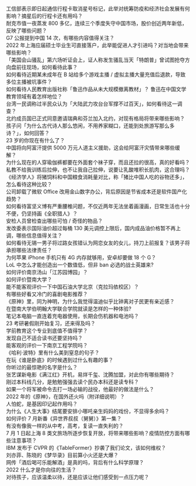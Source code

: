 工信部表示即日起通信行程卡取消星号标记，此举对统筹防疫和经济社会发展有何影响？摘星后的行程卡还有用吗？  
耐克市值一夜蒸发 800 多亿，连续三个季度失守中国市场，股价创近两年新低，反映了哪些问题？  
G7 公报提到中国 14 次，有哪些内容值得关注？  
2022 年上海应届硕士毕业生可直接落户，此举能促进人才引进吗？对当地会带来哪些影响？  
「美国会山骚乱」第六场听证会上，证人称发生骚乱当天「特朗普」曾试图抢夺方向盘前往现场，如何看待此事？  
如何看待近期某未成年在 B 站给多个游戏主播 / 虚拟主播大量充值后退款，导致多位主播被坑事件？  
如何看待人民教育出版社称「鲁迅作品从未大规模撤离教材」？ 鲁迅在中国文学教育领域有着怎样地位？  
台湾一民调称过半民众认为「大陆武力攻台台军撑不过百天」，如何看待这一调查？  
北约成员国已正式同意邀请瑞典和芬兰加入北约，对现有格局将带来哪些影响？  
孩子问「为什么古代诗人那么悠闲，不用养家糊口，还能到处旅游写那么多诗？」，如何回答？  
23 岁的你现在有什么了？  
中国将向阿富汗提供 5000 万元人道主义援助，这会给阿富汗灾情带来哪些缓解？  
为什么现在的人穿瑜伽裤都要在外面套个袜子穿，而且还拉的很高，真的好看吗？  
私教不给我训练后拉伸，也不让我自己拉伸，说要让乳酸堆积长肌肉，这合理吗？  
《经济学人》将猪饲料和中国粮食消耗量对比，称「猪比中国人吃的谷物还多」，怎么看待这种比较？  
公司卸载了微软 Office 改用金山数字办公，背后原因是节省成本还是软件国产化趋势？  
如何看待富坚义博有严重腰椎问题，不仅近两年无法坐着画漫画，日常生活也十分不便，仍坚持画《全职猎人》？  
安检人员曾检查出哪些可怕 / 奇怪的物品？  
发改委表示国际油价超过每桶 130 美元调控上限后，国内成品油价格暂不再上调，哪些信息值得关注？  
如何看待无锡一男子将过路女孩错认为网恋女友的女儿，持刀上前报复？该男子将承担哪些法律责任？  
为何苹果  iPhone 手机只有 4G 内存就够用，安卓却要做 18 个 G？  
LoL 中怎么才能创造出一个数值低，但非 ban 必选的战士英雄来?  
如何评价南京汤山「江苏园博园」？  
如何评价暨南大学？  
能不能客观评价一下中国石油大学北京（克拉玛依校区）？  
有哪些好看又冷门的喜剧电影推荐？  
《原神》里，同为神明，为什么我觉得温迪似乎比钟离对子民更有亲近感？  
在暨南大学伯明翰大学联合学院就读是怎样的一种体验?  
笔记本电脑一直连着充电器使用，长期会伤机器和电池吗？  
23 考研暑假刚开始复习，还来得及吗？  
学前教育这个专业到底值不值得学？  
发现自己不适合读书还要坚持吗？  
能客观的评价一下南京工程学院吗？  
《哈利·波特》里有什么美到窒息的句子？  
在玩《谁是卧底》的时候遇到过什么有趣的事？  
你听过的最惊艳的名字是什么？  
张艺谋新电影《满江红》开机，易烊千玺、沈腾加盟，对此你有哪些期待？  
刚过本科线几分，是勉勉强强去读个民办本科还是读专科？  
如果一个将军被命令去打一场必输的战役，他最好的做法是什么？  
2022 年的《原神》，在国外还火吗（附详细说明）？  
人怕蛇，是基因印记起作用吗？  
为什么《人生大事》结尾要安排小哪吒亲生妈妈的戏份，不显得多余吗？  
如何评价 7 月新番《异世界叔叔（舅舅）》第一集？  
有没有像我一样的从中考，高考，复读一直失利的？  
7 月 1 日起上海 8 类文旅场所逐步恢复开放，将带来哪些影响？疫情防控方面有哪些注意事项？  
IBM 发布于 CVPR 的《TableFormer》抄袭了我们论文，该如何维权？  
刘亦菲、陈晓的《梦华录》目前算小火还是大爆？  
网传「酒后喝可乐能解酒」是真的吗，背后有什么科学原理？  
2022 什么才是你向往的生活？  
对待孩子，应该温柔以待，还是应该让他们感受到一点压力呢？  
